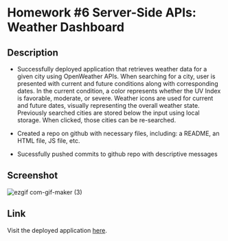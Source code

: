 # Homework #6 Server-Side APIs: Weather Dashboard

## Description

* Successfully deployed application that retrieves weather data for a given city using OpenWeather APIs. When searching for a city, user is presented with current and future conditions along with corresponding dates. In the current condition, a color represents whether the UV Index is favorable, moderate, or severe. Weather icons are used for current and future dates, visually representing the overall weather state. Previously searched cities are stored below the input using local storage. When clicked, those cities can be re-searched.

* Created a repo on github with necessary files, including: a README, an HTML file, JS file, etc.

* Sucessfully pushed commits to github repo with descriptive messages

## Screenshot

![ezgif com-gif-maker (3)](https://user-images.githubusercontent.com/101146153/163195355-42b1be43-c190-48d4-8cb0-b0b7e3a32fc5.gif)

## Link

Visit the deployed application [here](https://lindybriggs.github.io/Weather-Dashboard/).
